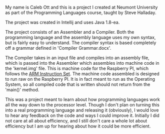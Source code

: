 My name is Caleb Ott and this is a project I created at Neumont University as part of the Programming Languages course, taught by Steve Halladay.

The project was created in Intellij and uses Java 1.8-ea.

The project consists of an Assembler and a Compiler. Both the programming language and the assembly language uses my own syntax, but is fairly easy to understand. The compiler syntax is based completely off a grammar defined in 'Compiler Grammar.docx'.

The Compiler takes in an input file and compiles into an assembly file, which is passed into the Assembler which assembles into machine code in the 'kernel.img' file. This is machine code for the Raspberry PI, which follows the [ARM Instruction Set](http://cseweb.ucsd.edu/~kastner/cse30/arm-instructionset.pdf). The machine code assembled is designed to run raw on the Raspberry PI. It is in fact meant to run as the Operating System, so all compiled code that is written should not return from the 'main()' method.

This was a project meant to learn about how programming languages work all the way down to the processor level. Though I don't plan on turning this into a real programming language and releasing it (obviously), I would love to hear any feedback on the code and ways I could improve it. Initially I did not care at all about efficiency, and I still don't care a whole lot about efficiency but I am up for hearing about how it could be more efficient.
